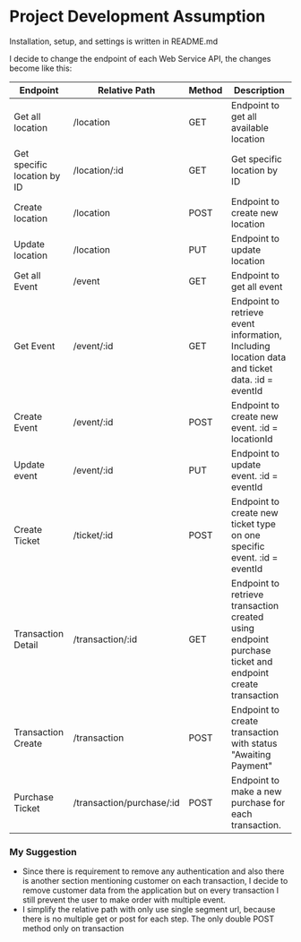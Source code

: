 # Project Development Assumption

Installation, setup, and settings is written in README.md

I decide to change the endpoint of each Web Service API, the changes become like this:

Endpoint | Relative Path | Method | Description 
---|---|---|---
Get all location | /location | GET | Endpoint to get all available location 
Get specific location by ID | /location/:id| GET| Get specific location by ID 
Create location | /location| POST | Endpoint to create new location 
Update location | /location | PUT | Endpoint to update location 
Get all Event | /event | GET | Endpoint to get all event 
Get Event | /event/:id | GET | Endpoint to retrieve event information, Including location data and ticket data. :id = eventId 
Create Event | /event/:id | POST | Endpoint to create new event. :id = locationId 
Update event | /event/:id | PUT | Endpoint to update event. :id = eventId 
Create Ticket | /ticket/:id | POST | Endpoint to create new ticket type on one specific event. :id = eventId 
Transaction Detail | /transaction/:id | GET | Endpoint to retrieve transaction created using endpoint purchase ticket and endpoint create transaction 
Transaction Create | /transaction | POST | Endpoint to create transaction with status "Awaiting Payment" 
Purchase Ticket | /transaction/purchase/:id | POST | Endpoint to make a new purchase for each transaction. 

### My Suggestion

 - Since there is requirement to remove any authentication and also there is another section mentioning customer on each transaction, I decide to remove customer data from the application but on every transaction I still prevent the user to make order with multiple event.
 - I simplify the relative path with only use  single segment url, because there is no multiple get or post for each step. The only double POST method only on transaction 
